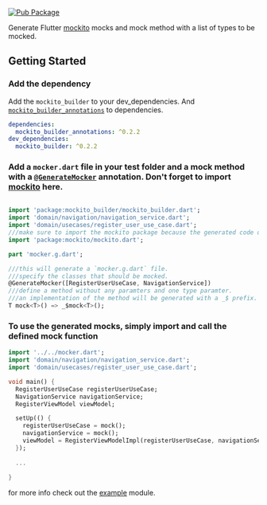 [![Pub Package](https://img.shields.io/pub/v/mockito_builder.svg)](https://pub.dev/packages/mockito_builder)

Generate Flutter [mockito](https://pub.dev/packages/mockito) mocks and mock method with a list of types to be mocked.

## Getting Started

### Add the dependency

Add the `mockito_builder` to your dev_dependencies. And [`mockito_builder_annotations`](https://pub.dev/packages/mocktio_builder_annotations) to dependencies.

```yaml
dependencies:
  mockito_builder_annotations: ^0.2.2
dev_dependencies:
  mockito_builder: ^0.2.2

```

### Add a `mocker.dart` file in your test folder and a mock method with a [`@GenerateMocker`](https://pub.dev/packages/mocktio_builder_annotations) annotation. Don't forget to import [mockito](https://pub.dev/packages/mockito) here.


```dart

import 'package:mockito_builder/mockito_builder.dart';
import 'domain/navigation/navigation_service.dart';
import 'domain/usecases/register_user_use_case.dart';
///make sure to import the mockito package because the generated code depends on it.
import 'package:mockito/mockito.dart';

part 'mocker.g.dart';

///this will generate a `mocker.g.dart` file.
///specify the classes that should be mocked. 
@GenerateMocker([RegisterUserUseCase, NavigationService])
///define a method without any paramters and one type paramter. 
///an implementation of the method will be generated with a _$ prefix.
T mock<T>() => _$mock<T>();
```

### To use the generated mocks, simply import and call the defined mock function

```dart
import '../../mocker.dart';
import 'domain/navigation/navigation_service.dart';
import 'domain/usecases/register_user_use_case.dart';

void main() {
  RegisterUserUseCase registerUserUseCase;
  NavigationService navigationService;
  RegisterViewModel viewModel;

  setUp(() {
    registerUserUseCase = mock();
    navigationService = mock();
    viewModel = RegisterViewModelImpl(registerUserUseCase, navigationService);
  });
  
  ...
  
}
```

for more info check out the [example](https://github.com/digitalrmdy/mockito-builder/tree/master/example) module.
